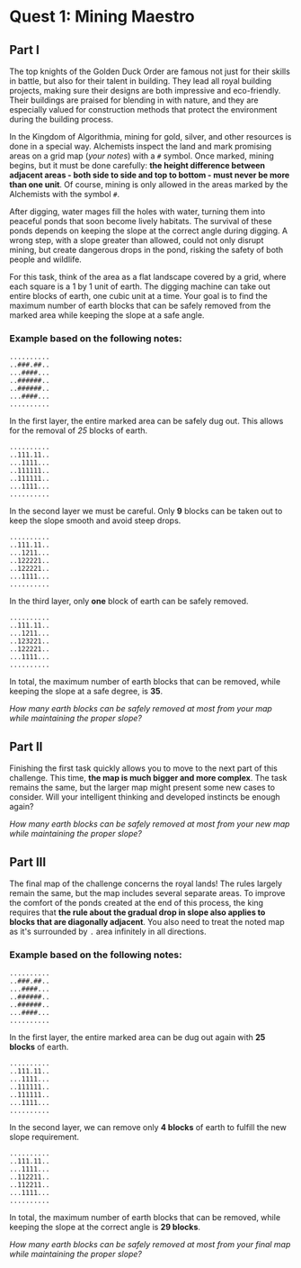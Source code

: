 # Quest 1: Mining Maestro

## Part I

The top knights of the Golden Duck Order are famous not just for their skills in battle, but also for their talent in building. They lead all royal building projects, making sure their designs are both impressive and eco-friendly. Their buildings are praised for blending in with nature, and they are especially valued for construction methods that protect the environment during the building process.

In the Kingdom of Algorithmia, mining for gold, silver, and other resources is done in a special way. Alchemists inspect the land and mark promising areas on a grid map (*your notes*) with a `#` symbol. Once marked, mining begins, but it must be done carefully: **the height difference between adjacent areas - both side to side and top to bottom - must never be more than one unit**. Of course, mining is only allowed in the areas marked by the Alchemists with the symbol `#`.

After digging, water mages fill the holes with water, turning them into peaceful ponds that soon become lively habitats. The survival of these ponds depends on keeping the slope at the correct angle during digging. A wrong step, with a slope greater than allowed, could not only disrupt mining, but create dangerous drops in the pond, risking the safety of both people and wildlife.

For this task, think of the area as a flat landscape covered by a grid, where each square is a 1 by 1 unit of earth. The digging machine can take out entire blocks of earth, one cubic unit at a time. Your goal is to find the maximum number of earth blocks that can be safely removed from the marked area while keeping the slope at a safe angle.

### Example based on the following notes:

```
..........
..###.##..
...####...
..######..
..######..
...####...
..........
```

In the first layer, the entire marked area can be safely dug out. This allows for the removal of *25* blocks of earth.

```
..........
..111.11..
...1111...
..111111..
..111111..
...1111...
..........
```

In the second layer we must be careful. Only **9** blocks can be taken out to keep the slope smooth and avoid steep drops.

```
..........
..111.11..
...1211...
..122221..
..122221..
...1111...
..........
```

In the third layer, only **one** block of earth can be safely removed.

```
..........
..111.11..
...1211...
..123221..
..122221..
...1111...
..........
```

In total, the maximum number of earth blocks that can be removed, while keeping the slope at a safe degree, is **35**.

*How many earth blocks can be safely removed at most from your map while maintaining the proper slope?*

## Part II

Finishing the first task quickly allows you to move to the next part of this challenge. This time, **the map is much bigger and more complex**. The task remains the same, but the larger map might present some new cases to consider. Will your intelligent thinking and developed instincts be enough again?

*How many earth blocks can be safely removed at most from your new map while maintaining the proper slope?*

## Part III

The final map of the challenge concerns the royal lands! The rules largely remain the same, but the map includes several separate areas. To improve the comfort of the ponds created at the end of this process, the king requires that **the rule about the gradual drop in slope also applies to blocks that are diagonally adjacent**. You also need to treat the noted map as it's surrounded by `.` area infinitely in all directions.

### Example based on the following notes:

```
..........
..###.##..
...####...
..######..
..######..
...####...
..........
```

In the first layer, the entire marked area can be dug out again with **25 blocks** of earth.

```
..........
..111.11..
...1111...
..111111..
..111111..
...1111...
..........
```

In the second layer, we can remove only **4 blocks** of earth to fulfill the new slope requirement.

```
..........
..111.11..
...1111...
..112211..
..112211..
...1111...
..........
```

In total, the maximum number of earth blocks that can be removed, while keeping the slope at the correct angle is **29 blocks**.

*How many earth blocks can be safely removed at most from your final map while maintaining the proper slope?*
